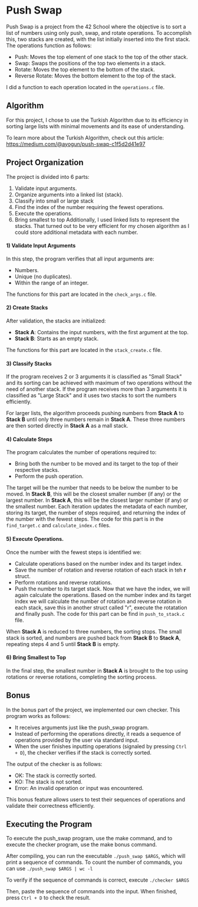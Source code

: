 # Push Swap
Push Swap is a project from the 42 School where the objective is to sort a list of numbers using only push, swap, and rotate operations. To accomplish this, two stacks are created, with the list initially inserted into the first stack. The operations function as follows:

- Push: Moves the top element of one stack to the top of the other stack.
- Swap: Swaps the positions of the top two elements in a stack.
- Rotate: Moves the top element to the bottom of the stack.
- Reverse Rotate: Moves the bottom element to the top of the stack.

I did a function to each operation located in the `operations.c` file.


## Algorithm
For this project, I chose to use the Turkish Algorithm due to its efficiency in sorting large lists with minimal movements and its ease of understanding.

To learn more about the Turkish Algorithm, check out this article: https://medium.com/@ayogun/push-swap-c1f5d2d41e97

## Project Organization
The project is divided into 6 parts:
1. Validate input arguments.
2. Organize arguments into a linked list (stack).
3. Classify into small or large stack
4. Find the index of the number requiring the fewest operations.
5. Execute the operations.
6. Bring smallest to top
Additionally, I used linked lists to represent the stacks. That turned out to be very efficient for my chosen algorithm as I could store additional metadata with each number.

#### 1) Validate Input Arguments
In this step, the program verifies that all input arguments are:

- Numbers.
- Unique (no duplicates).
- Within the range of an integer.

The functions for this part are located in the `check_args.c` file.

#### 2) Create Stacks
After validation, the stacks are initialized:

- **Stack A**: Contains the input numbers, with the first argument at the top.
- **Stack B**: Starts as an empty stack.

The functions for this part are located in the `stack_create.c` file.

#### 3) Classify Stacks
If the program receives 2 or 3 arguments it is classified as "Small Stack" and its sorting can be achieved with maximum of two operations without the need of another stack.
If the program receives more than 3 arguments it is classified as "Large Stack" and it uses two stacks to sort the numbers efficiently.

For larger lists, the algorithm proceeds pushing numbers from **Stack A** to **Stack B** until only three numbers remain in **Stack A**. These three numbers are then sorted directly in **Stack A** as a mall stack.


#### 4) Calculate Steps
The program calculates the number of operations required to:

- Bring both the number to be moved and its target to the top of their respective stacks.
- Perform the push operation.

The target will be the number that needs to be below the number to be moved. In **Stack B**, this will be the closest smaller number (if any) or the largest number. In **Stack A**, this will be the closest larger number (if any) or the smallest number.
Each iteration updates the metadata of each number, storing its target, the number of steps required, and returning the index of the number with the fewest steps. The code for this part is in the `find_target.c` and `calculate_index.c` files.


#### 5) Execute Operations.
Once the number with the fewest steps is identified we:
- Calculate operations based on the number index and its target index.
- Save the number of rotation and reverse rotation of each stack in teh **r** struct.
- Perform rotations and reverse rotations.
- Push the number to its target stack.
Now that we have the index, we will again calculate the operations. Based on the number index and its target index we will calculate the number of rotation and reverse rotation in each stack, save this in another struct called "r", execute the rotatation and finally push.
The code for this part can be find in `push_to_stack.c` file.

When **Stack A** is reduced to three numbers, the sorting stops. The small stack is sorted, and numbers are pushed back from **Stack B** to **Stack A**, repeating steps 4 and 5 until **Stack B** is empty.

#### 6) Bring Smallest to Top
In the final step, the smallest number in **Stack A** is brought to the top using rotations or reverse rotations, completing the sorting process.

## Bonus

In the bonus part of the project, we implemented our own checker. This program works as follows:

- It receives arguments just like the push_swap program.
- Instead of performing the operations directly, it reads a sequence of operations provided by the user via standard input.
- When the user finishes inputting operations (signaled by pressing `Ctrl + D`), the checker verifies if the stack is correctly sorted.

The output of the checker is as follows:

- OK: The stack is correctly sorted.
- KO: The stack is not sorted.
- Error: An invalid operation or input was encountered.

This bonus feature allows users to test their sequences of operations and validate their correctness efficiently.

## Executing the Program

To execute the push_swap program, use the make command, and to execute the checker program, use the make bonus command.

After compiling, you can run the executable `./push_swap $ARGS`, which will print a sequence of commands. To count the number of commands, you can use `./push_swap $ARGS | wc -l`

To verify if the sequence of commands is correct, execute `./checker $ARGS`

Then, paste the sequence of commands into the input. When finished, press `Ctrl + D` to check the result.